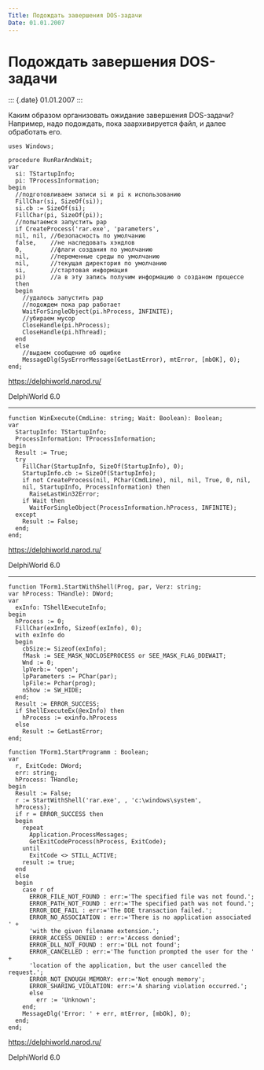 ```yaml
---
Title: Подождать завершения DOS-задачи
Date: 01.01.2007
---
```


Подождать завершения DOS-задачи
===============================

::: {.date}
01.01.2007
:::

Каким образом организовать ожидание завершения DOS-задачи? Например,
надо подождать, пока заархивируется файл, и далее обработать его.

    uses Windows;
     
    procedure RunRarAndWait;
    var
      si: TStartupInfo;
      pi: TProcessInformation;
    begin
      //подготовливаем записи si и pi к использованию
      FillChar(si, SizeOf(si));
      si.cb := SizeOf(si);
      FillChar(pi, SizeOf(pi));
      //попытаемся запустить рар
      if CreateProcess('rar.exe', 'parameters',
      nil, nil, //безопасность по умолчанию
      false,    //не наследовать хэндлов
      0,        //флаги создания по умолчанию
      nil,      //переменные среды по умолчанию
      nil,      //текущая директория по умолчанию
      si,       //стартовая информация
      pi)       //а в эту запись получим информацию о созданом процессе
      then
      begin
        //удалось запустить рар
        //подождем пока рар работает
        WaitForSingleObject(pi.hProcess, INFINITE);
        //убираем мусор
        CloseHandle(pi.hProcess);
        CloseHandle(pi.hThread);
      end
      else
        //выдаем сообщение об ощибке
        MessageDlg(SysErrorMessage(GetLastError), mtError, [mbOK], 0);
    end;

<https://delphiworld.narod.ru/>

DelphiWorld 6.0

------------------------------------------------------------------------

    function WinExecute(CmdLine: string; Wait: Boolean): Boolean;
    var
      StartupInfo: TStartupInfo;
      ProcessInformation: TProcessInformation;
    begin
      Result := True;
      try
        FillChar(StartupInfo, SizeOf(StartupInfo), 0);
        StartupInfo.cb := SizeOf(StartupInfo);
        if not CreateProcess(nil, PChar(CmdLine), nil, nil, True, 0, nil,
        nil, StartupInfo, ProcessInformation) then
          RaiseLastWin32Error;
        if Wait then
          WaitForSingleObject(ProcessInformation.hProcess, INFINITE);
      except
        Result := False;
      end;
    end;

<https://delphiworld.narod.ru/>

DelphiWorld 6.0

------------------------------------------------------------------------

    function TForm1.StartWithShell(Prog, par, Verz: string;
    var hProcess: THandle): DWord;
    var
      exInfo: TShellExecuteInfo;
    begin
      hProcess := 0;
      FillChar(exInfo, Sizeof(exInfo), 0);
      with exInfo do
      begin
        cbSize:= Sizeof(exInfo);
        fMask := SEE_MASK_NOCLOSEPROCESS or SEE_MASK_FLAG_DDEWAIT;
        Wnd := 0;
        lpVerb:= 'open';
        lpParameters := PChar(par);
        lpFile:= Pchar(prog);
        nShow := SW_HIDE;
      end;
      Result := ERROR_SUCCESS;
      if ShellExecuteEx(@exInfo) then
        hProcess := exinfo.hProcess
      else
        Result := GetLastError;
    end;
     
    function TForm1.StartProgramm : Boolean;
    var
      r, ExitCode: DWord;
      err: string;
      hProcess: THandle;
    begin
      Result := False;
      r := StartWithShell('rar.exe', , 'c:\windows\system',
      hProcess);
      if r = ERROR_SUCCESS then
      begin
        repeat
          Application.ProcessMessages;
          GetExitCodeProcess(hProcess, ExitCode);
        until
          ExitCode <> STILL_ACTIVE;
        result := true;
      end
      else
      begin
        case r of
          ERROR_FILE_NOT_FOUND : err:='The specified file was not found.';
          ERROR_PATH_NOT_FOUND : err:='The specified path was not found.';
          ERROR_DDE_FAIL : err:='The DDE transaction failed.';
          ERROR_NO_ASSOCIATION : err:='There is no application associated ' +
          'with the given filename extension.';
          ERROR_ACCESS_DENIED : err:='Access denied';
          ERROR_DLL_NOT_FOUND : err:='DLL not found';
          ERROR_CANCELLED : err:='The function prompted the user for the ' +
          'location of the application, but the user cancelled the request.';
          ERROR_NOT_ENOUGH_MEMORY: err:='Not enough memory';
          ERROR_SHARING_VIOLATION: err:='A sharing violation occurred.';
          else
            err := 'Unknown';
        end;
        MessageDlg('Error: ' + err, mtError, [mbOk], 0);
      end;
    end;

<https://delphiworld.narod.ru/>

DelphiWorld 6.0
